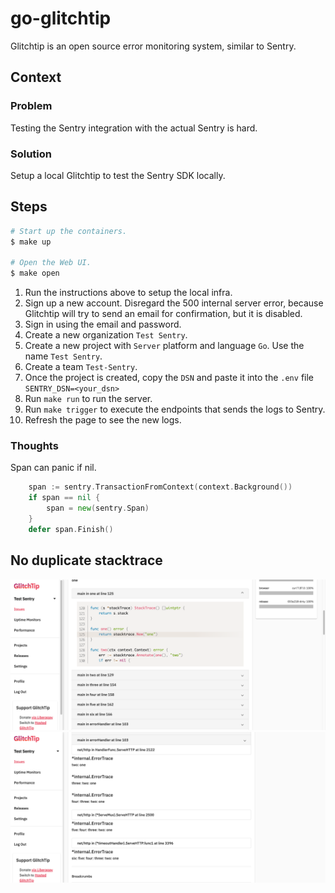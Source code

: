 # go-glitchtip


Glitchtip is an open source error monitoring system, similar to Sentry.


## Context

### Problem

Testing the Sentry integration with the actual Sentry is hard.


### Solution

Setup a local Glitchtip to test the Sentry SDK locally.


## Steps

```bash
# Start up the containers.
$ make up

# Open the Web UI.
$ make open
```

1. Run the instructions above to setup the local infra.
2. Sign up a new account. Disregard the 500 internal server error, because Glitchtip will try to send an email for confirmation, but it is disabled.
3. Sign in using the email and password.
4. Create a new organization `Test Sentry`.
5. Create a new project with `Server` platform and language `Go`. Use the name `Test Sentry`.
6. Create a team `Test-Sentry`.
7. Once the project is created, copy the `DSN` and paste it into the `.env` file `SENTRY_DSN=<your_dsn>`
8. Run `make run` to run the server.
9. Run `make trigger` to execute the endpoints that sends the logs to Sentry.
10. Refresh the page to see the new logs.

### Thoughts


Span can panic if nil.

```go
	span := sentry.TransactionFromContext(context.Background())
	if span == nil {
		span = new(sentry.Span)
	}
	defer span.Finish()
```


## No duplicate stacktrace

![Stack Trace](/assets/01_stack.png)
![Unwrapped errors](/assets/02_trace.png)
